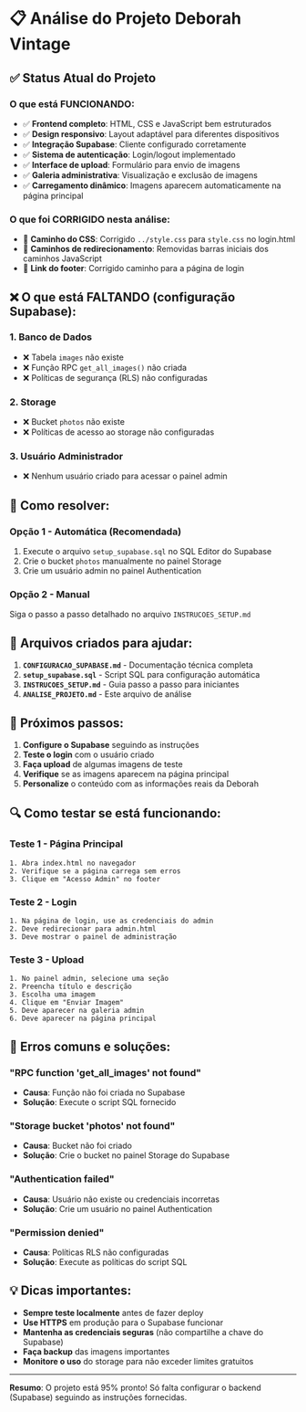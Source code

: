 # 📋 Análise do Projeto Deborah Vintage

## ✅ Status Atual do Projeto

### O que está **FUNCIONANDO**:
- ✅ **Frontend completo**: HTML, CSS e JavaScript bem estruturados
- ✅ **Design responsivo**: Layout adaptável para diferentes dispositivos
- ✅ **Integração Supabase**: Cliente configurado corretamente
- ✅ **Sistema de autenticação**: Login/logout implementado
- ✅ **Interface de upload**: Formulário para envio de imagens
- ✅ **Galeria administrativa**: Visualização e exclusão de imagens
- ✅ **Carregamento dinâmico**: Imagens aparecem automaticamente na página principal

### O que foi **CORRIGIDO** nesta análise:
- 🔧 **Caminho do CSS**: Corrigido `../style.css` para `style.css` no login.html
- 🔧 **Caminhos de redirecionamento**: Removidas barras iniciais dos caminhos JavaScript
- 🔧 **Link do footer**: Corrigido caminho para a página de login

## ❌ O que está **FALTANDO** (configuração Supabase):

### 1. **Banco de Dados**
- ❌ Tabela `images` não existe
- ❌ Função RPC `get_all_images()` não criada
- ❌ Políticas de segurança (RLS) não configuradas

### 2. **Storage**
- ❌ Bucket `photos` não existe
- ❌ Políticas de acesso ao storage não configuradas

### 3. **Usuário Administrador**
- ❌ Nenhum usuário criado para acessar o painel admin

## 🚀 Como resolver:

### **Opção 1 - Automática (Recomendada)**
1. Execute o arquivo `setup_supabase.sql` no SQL Editor do Supabase
2. Crie o bucket `photos` manualmente no painel Storage
3. Crie um usuário admin no painel Authentication

### **Opção 2 - Manual**
Siga o passo a passo detalhado no arquivo `INSTRUCOES_SETUP.md`

## 📁 Arquivos criados para ajudar:

1. **`CONFIGURACAO_SUPABASE.md`** - Documentação técnica completa
2. **`setup_supabase.sql`** - Script SQL para configuração automática
3. **`INSTRUCOES_SETUP.md`** - Guia passo a passo para iniciantes
4. **`ANALISE_PROJETO.md`** - Este arquivo de análise

## 🎯 Próximos passos:

1. **Configure o Supabase** seguindo as instruções
2. **Teste o login** com o usuário criado
3. **Faça upload** de algumas imagens de teste
4. **Verifique** se as imagens aparecem na página principal
5. **Personalize** o conteúdo com as informações reais da Deborah

## 🔍 Como testar se está funcionando:

### **Teste 1 - Página Principal**
```
1. Abra index.html no navegador
2. Verifique se a página carrega sem erros
3. Clique em "Acesso Admin" no footer
```

### **Teste 2 - Login**
```
1. Na página de login, use as credenciais do admin
2. Deve redirecionar para admin.html
3. Deve mostrar o painel de administração
```

### **Teste 3 - Upload**
```
1. No painel admin, selecione uma seção
2. Preencha título e descrição
3. Escolha uma imagem
4. Clique em "Enviar Imagem"
5. Deve aparecer na galeria admin
6. Deve aparecer na página principal
```

## 🐛 Erros comuns e soluções:

### **"RPC function 'get_all_images' not found"**
- **Causa**: Função não foi criada no Supabase
- **Solução**: Execute o script SQL fornecido

### **"Storage bucket 'photos' not found"**
- **Causa**: Bucket não foi criado
- **Solução**: Crie o bucket no painel Storage do Supabase

### **"Authentication failed"**
- **Causa**: Usuário não existe ou credenciais incorretas
- **Solução**: Crie um usuário no painel Authentication

### **"Permission denied"**
- **Causa**: Políticas RLS não configuradas
- **Solução**: Execute as políticas do script SQL

## 💡 Dicas importantes:

- **Sempre teste localmente** antes de fazer deploy
- **Use HTTPS** em produção para o Supabase funcionar
- **Mantenha as credenciais seguras** (não compartilhe a chave do Supabase)
- **Faça backup** das imagens importantes
- **Monitore o uso** do storage para não exceder limites gratuitos

---

**Resumo**: O projeto está 95% pronto! Só falta configurar o backend (Supabase) seguindo as instruções fornecidas.